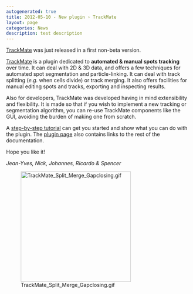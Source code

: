 ```yaml
---
autogenerated: true
title: 2012-05-10 - New plugin › TrackMate
layout: page
categories: News
description: test description
---
```


[TrackMate](/plugins/trackmate) was just released in a first non-beta version.

[TrackMate](/plugins/trackmate) is a plugin dedicated to **automated & manual spots tracking** over time. It can deal with 2D & 3D data, and offers a few techniques for automated spot segmentation and particle-linking. It can deal with track splitting (*e.g.* when cells divide) or track merging. It also offers facilities for manual editing spots and tracks, exporting and inspecting results.

Also for developers, TrackMate was developed having in mind extensibility and flexibility. It is made so that if you wish to implement a new tracking or segmentation algorithm, you can re-use TrackMate components like the GUI, avoiding the burden of making one from scratch.

A [step-by-step tutorial](/plugins/trackmate/getting-started) can get you started and show what you can do with the plugin. The [plugin page](/plugins/trackmate) also contains links to the rest of the documentation.

Hope you like it!

*Jean-Yves, Nick, Johannes, Ricardo & Spencer*

<figure><img src="/media/TrackMate Split Merge Gapclosing.gif" title="TrackMate_Split_Merge_Gapclosing.gif" width="300" alt="TrackMate_Split_Merge_Gapclosing.gif" /><figcaption aria-hidden="true">TrackMate_Split_Merge_Gapclosing.gif</figcaption></figure>


